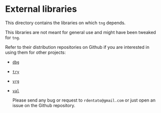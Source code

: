 # External libraries

This directory contains the libraries on which `tng` depends.

  This libraries are not meant for general use and might have been tweaked for `tng`.

  Refer to their distribution repositories on Github if you are interested in using them
for other projects:

- [`dbg`](https://github.com/rdentato/dbg)
- [`try`](https://github.com/rdentato/try)
- [`vrg`](https://github.com/rdentato/vrg)
- [`val`](https://github.com/rdentato/val)

  Please send any bug or request to `rdentato@gmail.com` or just open an issue on
the Github repository.
